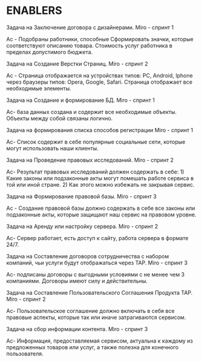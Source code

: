 # **ENABLERS**

Задача на Заключение договора с дизайнерами. Miro - спринт 1

Ac - Подобраны работники, способные Сформировать значки, которые соответствуют описанию товара. Стоимость услуг работника в пределах допустимого бюджета.

Задача на Создание Верстки Страниц. Miro - спринт 2

Ас - Страница отображается на устройствах типов: PC, Android, Iphone через браузеры типов:  Opera, Google, Safari. Страница отображает все необходимые элементы.

Задача на Создание и формирование БД. Miro - спринт 1

Ас- база данных создана и содержит все необходимые объекты. Объекты между собой связаны логично.

Задача на формирования списка способов регистрации Miro - спринт 1

Ас- Список содержит в себе популярные социальные сети, которые могут использовать наши клиенты. 

Задача на Проведение правовых исследований. Miro - спринт 2

Ас- Результат правовых исследований должен содержать в себе: 1) Какие законы или подзаконные акты могут помешать работе сервиса в той или иной стране. 2) Как этого можно избежать не закрывая сервис.

Задача на Формирование правовой базы. Miro - спринт 3

Ас - Создание правовой базы должно содержать в себе все законы или подзаконные акты, которые защищают наш сервис на правовом уровне.

Задача на Аренду или настройку сервера. Miro - спринт 2

Ас- Сервер работает, есть доступ к сайту, работа сервера в формате 24/7.

Задача на Составление договоров сотрудничества с набором компаний, чьи услуги будут отображаться через TAP.  Miro - спринт 3

Ас- подписаны договоры с выгодными условиями с не менее чем 3 компаниями. Договоры имеют силу и действительны.

Задача на  Составление Пользовательского Соглашения Продукта TAP. Miro - спринт 2

Ас- Пользовательское соглашение должно включать в себя все правовые аспекты, которые так или иначе затрагиваются сервисом. 

Задача на сбор информации контента. Miro - спринт 3

Ас- Информация, предоставляемая сервисом, актуальна к каждому из предложенных товаров или услуг, а также полезна для конечного пользователя.
